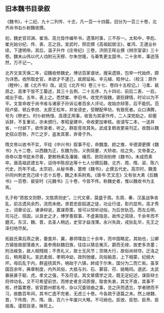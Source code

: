## 旧本魏书目录叙

《魏书》，十二纪、九十二列传、十志，凡一百一十四篇，旧分为一百三十卷，北齐尚书右仆射魏收撰。

初，魏史官邓渊、崔浩、高允皆作编年书，遗落时事，三不存一。太和中，李彪、崔光始分纪、传、表、志之目。宣武时，邢峦撰《高祖起居注》，崔鸿、王遵业补续，下逮明帝。其后，温子升作《庄帝纪》三卷，济阴王晖业撰《辨宗室录》三十卷。魏末山伟以代人诌附元天穆、尔朱世隆，与綦隽更主国书，二十余年，事迹荡然，万不记一。

北齐文宣天保二年，诏魏收修魏史。博访百家谱状，搜采遗轶，包举一代始终，颇为详悉。收所取史官，本欲才不逮己，故房延祐、辛元植、眭仲让、（校注：原作（睦仲），据《北齐书》改。说见《北齐书》卷三十七、卷四十五校记。）刁柔、裴昂之、高孝干皆不工纂述，其三十五例、二十五序、九十四论、前后二表、一启，咸出于收。五年，表上之。悉焚崔、李旧书。收党齐毁魏，褒贬肆情，时论以为不平。文宣命收于尚书省与诸家子孙诉讼者百余人评论。收始亦辩答，后不能抗。范阳卢斐、顿丘李庶、太原王松年，并坐谤史，受鞭配甲坊，有致死者。众口沸腾，号为《秽史》。时仆射杨愔、高德正用事，收皆为其家作传，二人深党助之，抑塞诉辞，不复重论，亦未颁行。孝昭皇建中，命收更加审核。收请写二本，一送并省，一付邺下，欲传录者，听之。群臣竞攻其失。武成复敕收更易刊正。收既以魏史招众怨咎，齐亡之岁，盗发其冢，弃骨于外。

隋文帝以收书不实，平绘《中兴书》叙事不伦，命魏澹、颜之推、辛德源更撰《魏书》九十二卷，以西魏为正，东魏为伪，义例简要，大矫收、绘之失，文帝善之。炀帝以澹书犹未尽善，更敕杨素及潘徽、褚亮、欧阳询别修《魏书》。未成而素卒。唐高祖武德五年，诏侍中陈叔达等十七人分撰后魏、北齐、周、隋、梁、陈六代史，历年不成。太宗初，从秘书奏，罢修《魏书》，止撰五代史。高宗时，魏澹孙同州刺史克己续十志十五卷，魏之本系附焉。《唐书·艺文志》又有张大素《后魏书》一百卷、裴安时《元魏书》三十卷，今皆不传。称魏史者，惟以魏收书为主焉。

孔子称“质胜文则野，文胜质则史”。三代文章，莫盛于周。东周、秦、汉虽战争丧乱，前古遗风余烈，流而未绝。贤君忠臣蹈道之徒，功业行谊，彰灼显布。高才秀士，词章论议，谏诤辩说，嘉谋奇策，皆可以惊听动俗，为后世轨范。而左丘明、司马迁、班固，以良史之才，博学善叙事，不虚美隐恶，故传之简牍，千余年而不磨灭。东汉、魏、晋，去圣人稍远，史官才益浅薄。永兴失政，戎狄乱华，先王之泽扫地尽矣。

拓跋氏乘后燕之衰，蚕食并、冀，暴师喋血三十余年，而中国略定。其始也，公卿方镇皆故部落酋大，虽参用赵魏旧族，往往以猜忌夷灭。爵而无禄，故吏多贪墨；刑法峻急，故人相残贼；不贵礼义，故士无风节；货赂大行，故俗尚倾夺。迁洛之后，稍用夏礼。宣武柔弱，孝明冲幼，政刑弛缓，风俗媮恶，上下相蒙，纪纲大坏。母后乱于内，群盗挠其外，祸始于六镇，衅成于尔朱，国分为二而亡矣。虽享国百余年，典章制度，内外风俗，大抵与刘、石、慕容、苻、姚略同。道武、太武暴戾甚于聪、虎。孝文之强，不及苻坚。其文章儒学之流，既无足纪述，谋臣辩士将帅功名，又不可希望前世。而修史者言词质俚，取舍失衷，其文不直，其事不核，终篇累卷，皆官爵州郡名号，杂以冗委琐曲之事，览之厌而遗忘，学者陋而不习，故数百年间，其书亡逸不完者，无虑三十卷。今各疏于逐篇之末。然上继魏、晋，下传周、齐、隋、唐，百六十年废兴大略，不可阙也。臣攽、臣恕、臣焘、臣祖禹，谨叙目录，昧死上。
